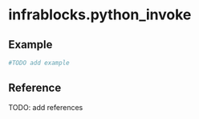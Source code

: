 # infrablocks.python_invoke

## Example

```python linenums="1"
#TODO add example
```

## Reference

TODO: add references

